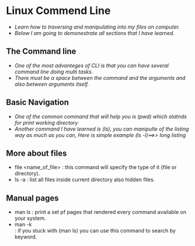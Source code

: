 # Linux Commend Line
- *Learn how to traversing and manipulating into my files on computer.*
- *Below I am going to demonestrate all sections that I have learned.*
## The Command line
- *One of the most advanteges of CLI is that you can have several command line doing multi tasks.*
- *There must be a space between the command and the arguments and also between arguments itself.*
## Basic Navigation 
- *One of the common command that will help you is (pwd) which statnds for print working directory*
- *Another command I have learned is (ls), you can manipulte of the listing way as much as you can, Here is simple example (ls -l)==>> long listing*

## More about files
- file <name_of_file> : this command will specify the type of it (file or directory).
- ls -a : list all files inside current directory also hidden files.

## Manual pages
- man ls : print a set pf pages that rendered every command available on your system.
- man -k <search term> : if you stuck with (man ls) you can use this command to search by keyword.
  
